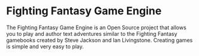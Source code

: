 # Fighting Fantasy Game Engine
The Fighting Fantasy Game Engine is an Open Source project that allows you to play and author text adventures similar to the Fighting Fantasy gamebooks created by Steve Jackson and Ian Livingstone. Creating games is simple and very easy to play.
